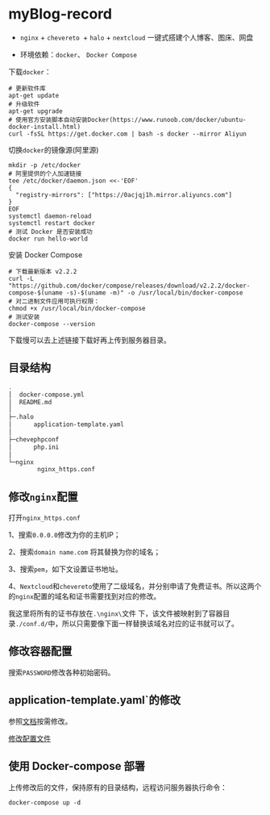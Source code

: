 # myBlog-record

* `nginx` + `chevereto `+ `halo` + `nextcloud` 一键式搭建个人博客、图床、网盘

* 环境依赖：`docker`、 `Docker Compose`

下载`docker`：

```shell
# 更新软件库
apt-get update
# 升级软件
apt-get upgrade
# 使用官方安装脚本自动安装Docker(https://www.runoob.com/docker/ubuntu-docker-install.html)
curl -fsSL https://get.docker.com | bash -s docker --mirror Aliyun
```

切换`docker`的镜像源(阿里源)

```shell
mkdir -p /etc/docker
# 阿里提供的个人加速链接
tee /etc/docker/daemon.json <<-'EOF'
{
  "registry-mirrors": ["https://0acjqj1h.mirror.aliyuncs.com"]
}
EOF
systemctl daemon-reload
systemctl restart docker
# 测试 Docker 是否安装成功
docker run hello-world
```

安装 Docker Compose

```shell
# 下载最新版本 v2.2.2
curl -L "https://github.com/docker/compose/releases/download/v2.2.2/docker-compose-$(uname -s)-$(uname -m)" -o /usr/local/bin/docker-compose
# 对二进制文件应用可执行权限：
chmod +x /usr/local/bin/docker-compose
# 测试安装
docker-compose --version
```

下载慢可以去上述链接下载好再上传到服务器目录。



## 目录结构

```bash
.
│  docker-compose.yml
│  README.md
│
├─.halo
│      application-template.yaml
│
├─chevephpconf
│      php.ini
│
└─nginx
        nginx_https.conf

```




## 修改`nginx`配置

打开`nginx_https.conf`

1、搜索`0.0.0.0`修改为你的主机IP；

2、搜索`domain name.com` 将其替换为你的域名；

3、搜索`pem`，如下文设置证书地址。

4、`Nextcloud`和`chevereto`使用了二级域名，并分别申请了免费证书。所以这两个的`nginx`配置的域名和证书需要找到对应的修改。

我这里将所有的证书存放在`.\nginx\`文件 下，该文件被映射到了容器目录`./conf.d/`中，所以只需要像下面一样替换该域名对应的证书就可以了。

## 修改容器配置

搜索`PASSWORD`修改各种初始密码。


## application-template.yaml`的修改

参照[文档](https://www.bookstack.cn/read/Halo/8df81927402bb820.md)按需修改。


[修改配置文件](https://cuteriavka.ink/archives/yun-fu-wu-qi-pei-zhi-ji-lu)


## 使用 Docker-compose 部署

上传修改后的文件，保持原有的目录结构，远程访问服务器执行命令：

```shell
docker-compose up -d
```
